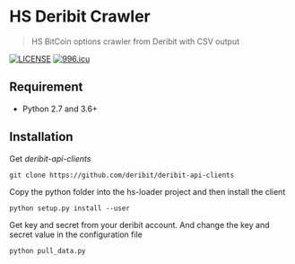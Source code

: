 # HS Deribit Crawler
> HS BitCoin options crawler from Deribit with CSV output

[![LICENSE](https://img.shields.io/badge/license-Anti%20996-blue.svg)](https://github.com/996icu/996.ICU/blob/master/LICENSE)
<a href="https://996.icu"><img src="https://img.shields.io/badge/link-996.icu-red.svg" alt="996.icu"></a>

## Requirement
* Python 2.7 and 3.6+

## Installation
  Get *deribit-api-clients*
  ```
  git clone https://github.com/deribit/deribit-api-clients
  ```
  Copy the python folder into the hs-loader project and then install the client
  ```
  python setup.py install --user
  ```
  Get key and secret from your deribit account. And change the key and secret value in the configuration file
  ```
  python pull_data.py
  ```
